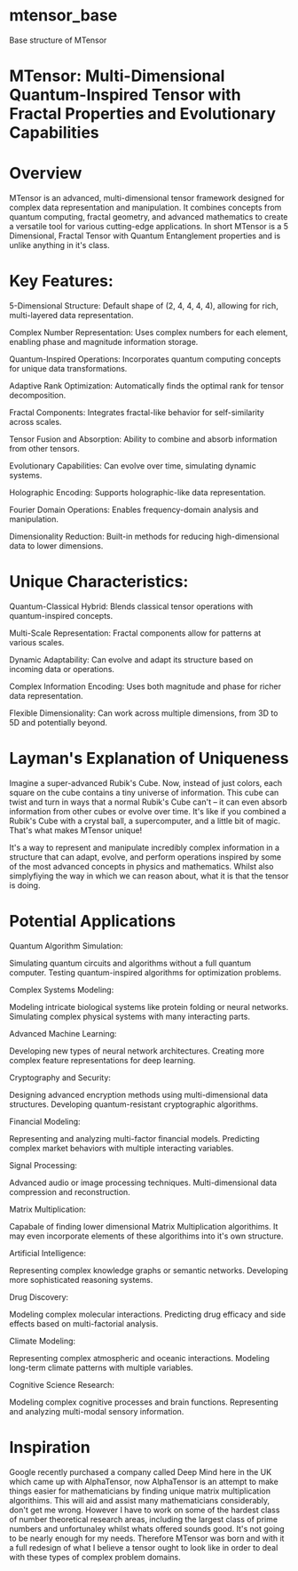 # mtensor_base

Base structure of MTensor

# MTensor: Multi-Dimensional Quantum-Inspired Tensor with Fractal Properties and Evolutionary Capabilities 

# Overview

MTensor is an advanced, multi-dimensional tensor framework designed for complex data representation and manipulation. 
It combines concepts from quantum computing, fractal geometry, and advanced mathematics to create a versatile tool for various cutting-edge applications.
In short MTensor is a 5 Dimensional, Fractal Tensor with Quantum Entanglement properties and is unlike anything in it's class.

# Key Features:

5-Dimensional Structure: Default shape of (2, 4, 4, 4, 4), allowing for rich, multi-layered data representation.

Complex Number Representation: Uses complex numbers for each element, enabling phase and magnitude information storage.

Quantum-Inspired Operations: Incorporates quantum computing concepts for unique data transformations.

Adaptive Rank Optimization: Automatically finds the optimal rank for tensor decomposition.

Fractal Components: Integrates fractal-like behavior for self-similarity across scales.

Tensor Fusion and Absorption: Ability to combine and absorb information from other tensors.

Evolutionary Capabilities: Can evolve over time, simulating dynamic systems.

Holographic Encoding: Supports holographic-like data representation.

Fourier Domain Operations: Enables frequency-domain analysis and manipulation.

Dimensionality Reduction: Built-in methods for reducing high-dimensional data to lower dimensions.


# Unique Characteristics:

Quantum-Classical Hybrid: Blends classical tensor operations with quantum-inspired concepts.

Multi-Scale Representation: Fractal components allow for patterns at various scales.

Dynamic Adaptability: Can evolve and adapt its structure based on incoming data or operations.

Complex Information Encoding: Uses both magnitude and phase for richer data representation.

Flexible Dimensionality: Can work across multiple dimensions, from 3D to 5D and potentially beyond.


# Layman's Explanation of Uniqueness

Imagine a super-advanced Rubik's Cube. Now, instead of just colors, each square on the cube contains a tiny universe of information. This cube can twist and turn in ways that a normal Rubik's Cube can't – it can even absorb information from other cubes or evolve over time. It's like if you combined a Rubik's Cube with a crystal ball, a supercomputer, and a little bit of magic. That's what makes MTensor unique!

It's a way to represent and manipulate incredibly complex information in a structure that can adapt, evolve, and perform operations inspired by some of the most advanced concepts in physics and mathematics.
Whilst also simplyfiying the way in which we can reason about, what it is that the tensor is doing.

# Potential Applications

Quantum Algorithm Simulation:

Simulating quantum circuits and algorithms without a full quantum computer.
Testing quantum-inspired algorithms for optimization problems.


Complex Systems Modeling:

Modeling intricate biological systems like protein folding or neural networks.
Simulating complex physical systems with many interacting parts.


Advanced Machine Learning:

Developing new types of neural network architectures.
Creating more complex feature representations for deep learning.


Cryptography and Security:

Designing advanced encryption methods using multi-dimensional data structures.
Developing quantum-resistant cryptographic algorithms.


Financial Modeling:

Representing and analyzing multi-factor financial models.
Predicting complex market behaviors with multiple interacting variables.


Signal Processing:

Advanced audio or image processing techniques.
Multi-dimensional data compression and reconstruction.


Matrix Multiplication:

Capabale of finding lower dimensional Matrix Multiplication algorithims.
It may even incorporate elements of these algorithims into it's own structure.

Artificial Intelligence:

Representing complex knowledge graphs or semantic networks.
Developing more sophisticated reasoning systems.


Drug Discovery:

Modeling complex molecular interactions.
Predicting drug efficacy and side effects based on multi-factorial analysis.


Climate Modeling:

Representing complex atmospheric and oceanic interactions.
Modeling long-term climate patterns with multiple variables.


Cognitive Science Research:

Modeling complex cognitive processes and brain functions.
Representing and analyzing multi-modal sensory information.

# Inspiration
Google recently purchased a company called Deep Mind here in the UK which came up with AlphaTensor, now AlphaTensor is an attempt to make things easier for mathematicians by finding unique matrix multiplication algorithims. This will aid and assist many mathematicians considerably, don't get me wrong. However I have to work on some of the hardest class of number theoretical research areas, including the largest class of prime numbers and unfortunaley whilst whats offered sounds good. It's not going to be nearly enough for my needs. Therefore MTensor was born and with it a full redesign of what I believe a tensor ought to look like in order to deal with these types of complex problem domains.

